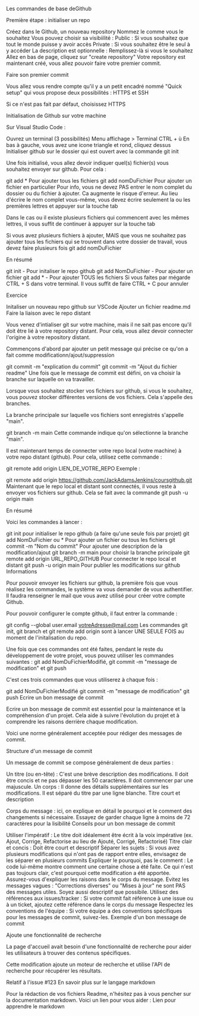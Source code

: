 Les commandes de base deGithub

Première étape : initialiser un repo

Créez dans le Github, un nouveau repository
Nommez le comme vous le souhaitez
Vous pouvez choisir sa visibiilité :
Public : Si vous souhaitez que tout le monde puisse y avoir accès
Private : Si vous souhaitez être le seul à y accéder
La description est optionnelle : Remplissez-là si vous le souhaitez
Allez en bas de page, cliquez sur "create repository"
Votre repository est maintenant créé, vous allez pouvoir faire votre premier commit.

Faire son premier commit

Vous allez vous rendre compte qu'il y a un petit encadré nommé "Quick setup" qui vous propose deux possibilités : HTTPS et SSH

Si ce n'est pas fait par défaut, choisissez HTTPS

Initialisation de Github sur votre machine

Sur Visual Studio Code :

Ouvrez un terminal (3 possibilités)
Menu affichage > Terminal
CTRL + ù
En bas à gauche, vous avez une icone triangle et rond, cliquez dessus
Initialiser github sur le dossier qui est ouvert avec la commande git init

Une fois initialisé, vous allez devoir indiquer quel(s) fichier(s) vous souhaitez envoyer sur github. Pour cela :

git add * Pour ajouter tous les fichiers
git add nomDuFichier Pour ajouter un fichier en particulier
Pour info, vous ne devez PAS entrer le nom complet du dossier ou du fichier à ajouter. Ca augmente le risque d'erreur. Au lieu d'écrire le nom complet vous-même, vous devez écrire seulement la ou les premières lettres et appuyer sur la touche tab

Dans le cas ou il existe plusieurs fichiers qui commencent avec les mêmes lettres, il vous suffit de continuer à appuyer sur la touche tab

Si vous avez plusieurs fichiers à ajouter, MAIS que vous ne souhaitez pas ajouter tous les fichiers qui se trouvent dans votre dossier de travail, vous devez faire plusieurs fois git add nomDuFichier

En résumé

git init - Pour initaliser le repo github
git add NomDuFichier - Pour ajouter un fichier
git add * - Pour ajouter TOUS les fichiers
Si vous faites par mégarde CTRL + S dans votre terminal. Il vous suffit de faire CTRL + C pour annuler

Exercice

Initaliser un nouveau repo github sur VSCode
Ajouter un fichier readme.md
Faire la liaison avec le repo distant

Vous venez d'intialiser git sur votre machine, mais il ne sait pas encore qu'il doit être lié à votre repository distant. Pour cela, vous allez devoir connecter l'origine à votre repository distant.

Commençons d'abord par ajouter un petit message qui précise ce qu'on a fait comme modificationn/ajout/suppression

git commit -m "explication du commit"
git commit -m "Ajout du fichier readme"
Une fois que le message de commit est défini, on va choisir la branche sur laquelle on va travailler.

Lorsque vous souhaitez stocker vos fichiers sur github, si vous le souhaitez, vous pouvez stocker différentes versions de vos fichiers. Cela s'appelle des branches.

La branche principale sur laquelle vos fichiers sont enregistrés s'appelle "main".

git branch -m main
Cette commande indique qu'on sélectionne la branche "main".

Il est maintenant temps de connecter votre repo local (votre machine) à votre repo distant (github). Pour cela, utilisez cette commande :

git remote add origin LIEN_DE_VOTRE_REPO
Exemple :

git remote add origin https://github.com/JackAdamsJenkins/coursgithub.git
Maintenant que le repo local et distant sont connectés, il vous reste à envoyer vos fichiers sur github. Cela se fait avec la commande git push -u origin main

En résumé

Voici les commandes à lancer :

git init pour initialiser le repo github (a faire qu'une seule fois par projet)
git add NomDuFichier ou * Pour ajouter un fichier ou tous les fichiers
git commit -m "Nom du commit" Pour ajouter une description de la modification/ajout
git branch -m main pour choisir la branche principale
git remote add origin URL_REPO_GITHUB Pour connecter le repo local et distant
git push -u origin main Pour publier les modifications sur github
Informations

Pour pouvoir envoyer les fichiers sur github, la première fois que vous réalisez les commandes, le système va vous demander de vous authentifier. Il faudra renseigner le mail que vous avez utilisé pour créer votre compte Github.

Pour pouvoir configurer le compte github, il faut entrer la commande :

git config --global user.email votreAdresse@mail.com
Les commandes git init, git branch et git remote add origin sont à lancer UNE SEULE FOIS au moment de l'initalisation du repo.

Une fois que ces commandes ont été faites, pendant le reste du développement de votre projet, vous pouvez utiliser les commandes suivantes : git add NomDuFichierModifié, git commit -m "message de modification" et git push

C'est ces trois commandes que vous utiliserez à chaque fois :

git add NomDuFichierModifié
git commit -m "message de modification"
git push
Ecrire un bon message de commit

Ecrire un bon message de commit est essentiel pour la maintenance et la compréhension d'un projet. Cela aide à suivre l'évolution du projet et à comprendre les raisons derrière chaque modification.

Voici une norme généralement acceptée pour rédiger des messages de commit.

Structure d'un message de commit

Un message de commit se compose généralement de deux parties :

Un titre (ou en-tête) : C'est une brève description des modifications. Il doit être concis et ne pas dépasser les 50 caractères. Il doit commencer par une majuscule.
Un corps : Il donne des détails supplémentaires sur les modifications. Il est séparé du titre par une ligne blanche.
Titre court et description

Corps du message : ici, on explique en détail le pourquoi et le comment
des changements si nécessaire. Essayez de garder chaque ligne à moins
de 72 caractères pour la lisibilité
Conseils pour un bon message de commit

Utiliser l'impératif : Le titre doit idéalement être écrit à la voix impérative (ex. Ajout, Corrige, Refactorise au lieu de Ajouté, Corrigé, Refactorisé)
Titre clair et concis : Doit être court et descriptif
Séparer les sujets : Si vous avez plusieurs modifications qui n'ont pas de rapport entre elles, envisagez de les séparer en plusieurs commits
Expliquer le pourquoi, pas le comment : Le code lui-même montre comment une certaine chose a été faite. Ce qui n'est pas toujours clair, c'est pourquoi cette modification a été apportée. Assurez-vous d'expliquer les raisons dans le corps du message.
Evitez les messages vagues : "Corrections diverses" ou "Mises à jour" ne sont PAS des messages utiles. Soyez aussi descriptif que possibile.
Utilisez des références aux issues/tracker : Si votre commit fait référence à une issue ou à un ticket, ajoutez cette référence dans le corps du message
Respectez les conventions de l'équipe : Si votre équipe a des conventions spécifiques pour les messages de commit, suivez-les.
Exemple d'un bon message de commit

Ajoute une fonctionnalité de recherche

La page d'accueil avait besoin d'une fonctionnalité de recherche
pour aider les utilisateurs à trouver des contenus spécifiques.

Cette modification ajoute un moteur de recherche et utilise l'API
de recherche pour récupérer les résultats.

Relatif à l'issue #123
En savoir plus sur le langage markdown

Pour la rédaction de vos fichiers Readme, n'hésitez pas à vous pencher sur la documentation markdown. Voici un lien pour vous aider : Lien pour apprendre le markdown
